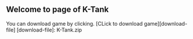 ## Welcome to page of K-Tank

You can download game by clicking.
[CLick to download game][download-file]
[download-file]: K-Tank.zip
<!-- [1]:{{ https://kirill-blip.github.io/K-Tank }}/download/K-Tank.zip -->
